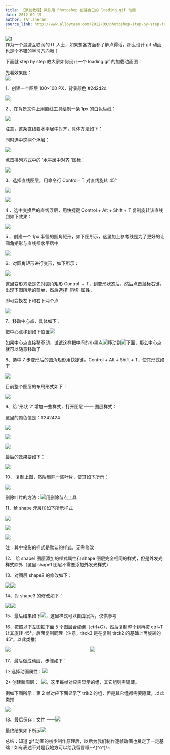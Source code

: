 ```yaml
---
title: 【原创教程】教你用 Photoshop 创建自己的 loading.gif 动画
date: 2012-09-19
author: TAT.sheran
source_link: http://www.alloyteam.com/2012/09/photoshop-step-by-step-teach-you-to-create-own-loading-gif-animation/
---
```


<!-- {% raw %} - for jekyll -->

[![](http://www.alloyteam.com/wp-content/uploads/2012/09/14.png "1")  
](http://www.alloyteam.com/wp-content/uploads/2012/09/14.png)作为一个混迹互联网的 IT 人士，如果想各方面都了解点得话，那么设计 gif 动画也是个不错的学习方向哦！

下面就 step by step 教大家如何设计一个 loading.gif 的加载动画图：

先看效果图：  
![](http://sheran.li/wp-content/uploads/loading(1).gif)

1、创建一个图层 100×100 PX，背景颜色 #2d2d2d

![](http://sheran.li/wp-content/uploads/step1.png)

2 、在背景文件上用直线工具绘制一条 1px 的白色纵线：

![](http://sheran.li/wp-content/uploads/step2.png)

注意，这条直线要水平居中对齐，具体方法如下：

同时选中这两个浮层：

![](http://sheran.li/wp-content/uploads/step22.png)

点击排列方式中的 ‘水平居中对齐 ‘图标：

![](http://sheran.li/wp-content/uploads/step21.png)

3、选择直线图层，用命令行 Control+ T 对直线旋转 45°

![](http://sheran.li/wp-content/uploads/step31.png)

![](http://sheran.li/wp-content/uploads/step32(1).png)

4 、选中变换后的直线浮层，用快捷键 Control + Alt + Shift + T 复制旋转该直线到如下效果：

![](http://sheran.li/wp-content/uploads/step4.png)

5 、创建一个 1px 半径的圆角矩形，如下图所示，这里加上参考线是为了更好的让圆角矩形与直线都水平居中

![](http://sheran.li/wp-content/uploads/step5.png)

6、对圆角矩形进行变形，如下所示：

![](http://sheran.li/wp-content/uploads/step6.png)

这里变形方法是先对圆角矩形 Control  + T，到变形状态后，然后点击鼠标右键，出现下图所示的菜单，然后选择’ 斜切’ 属性，

即可变换左下和右下两个点

![](http://sheran.li/wp-content/uploads/step61.png)

7、移动中心点，具体如下：

把中心点移到如下位置![](http://sheran.li/wp-content/uploads/step71.png)

如果中心点直接移不动，试试这样把中间的小黑点![](http://sheran.li/wp-content/uploads/step723.png)移动到![](http://sheran.li/wp-content/uploads/step724.png)下面，那么中心点就可以随意移动了

8、选中 7 步变形后的圆角矩形用快捷键，Control + Alt + Shift + T，使其形式如下：

![](http://sheran.li/wp-content/uploads/step77.png)

目前整个图层的布局形式如下：

![](http://sheran.li/wp-content/uploads/8.png)

9、给 ‘形状 2’ 增加一些样式，打开图层 —— 图层样式：

这里的颜色值是：#242424

![](http://sheran.li/wp-content/uploads/%E9%A2%9C%E8%89%B2%E5%8F%A0%E5%8A%A0.png)

![](http://sheran.li/wp-content/uploads/%E6%8A%95%E5%BD%B1.png)

![](http://sheran.li/wp-content/uploads/%E5%86%85%E9%98%B4%E5%BD%B1.png)

最后的效果要如下：

![](http://sheran.li/wp-content/uploads/final.png)

10、 复制上图，然后删除一些叶片，使其如下所示：

![](http://sheran.li/wp-content/uploads/%E5%8F%98%E5%8C%96.png)

删除叶片的方法：![](http://sheran.li/wp-content/uploads/%E5%88%A0%E9%99%A4%E6%8F%8F%E7%82%B9%E5%B7%A5%E5%85%B7.png)用删除苗点工具

11、给 shape 浮层加如下所示样式

![](http://sheran.li/wp-content/uploads/QQ%E6%88%AA%E5%9B%BE20120919173749.png)

![](http://sheran.li/wp-content/uploads/yan.png)

![](http://sheran.li/wp-content/uploads/nei.png)

注：其中投影的样式是默认的样式，无需修改

12、 给 shape1 图层添加的样式属性和 shape 图层完全相同的样式，但是外发光样式除外（这里 shape1 图层不需要添加外发光样式）

13、对图层 shape2 的修改如下：

![](http://sheran.li/wp-content/uploads/shape21.png)![](http://sheran.li/wp-content/uploads/shape2.png)

14、对 shape3 的修改如下：

![](http://sheran.li/wp-content/uploads/shape3.png)![](http://sheran.li/wp-content/uploads/shape31.png)

15、最后结果如下![](http://sheran.li/wp-content/uploads/%E6%9C%80%E5%90%8E.png)，这里样式可以自由发挥，仅供参考

16、按照以下左图把下面 5 个图层合成组（ctrl+G），然后复制整个组再按 ctrl+T 让其旋转 45°，后面复制同理（注意，tirck3 是在复制 tirck2 的基础上再旋转的 45°，以此类推）

![](http://sheran.li/wp-content/uploads/trike1.png)                                                                ![](http://sheran.li/wp-content/uploads/%E8%B4%9F%E8%B4%A38%E5%B1%82.png)

17、最后做成动画，步骤如下：

1> 选择动画属性：![](http://sheran.li/wp-content/uploads/%E7%AA%97%E5%8F%A3%E5%8A%A8%E7%94%BB.png)

2> 创建新图层：  ![](http://sheran.li/wp-content/uploads/%E6%96%B0%E5%BB%BA%E4%B8%80%E5%B1%82.png)，这里每帧对应需显示的组，其它组则需隐藏。

例如下图所示：第 2 帧对应下面显示了 trik2 的组，但是其它组都需要隐藏，以此类推

![](http://sheran.li/wp-content/uploads/%E6%96%B0%E5%BB%BA%E4%B8%80%E5%B1%82%E7%9A%84%E5%AF%B9%E5%BA%94.png)

18、最后保存：文件 ——![](http://sheran.li/wp-content/uploads/%E5%AD%98%E5%82%A8%E4%B8%BAweb.png)

最终结果如下所示![](http://sheran.li/wp-content/uploads/loading.gif)

总结：知道 gif 动画的初步制作原理后，以后为我们制作逐帧动画也奠定了一定基础！如有表述不对是我地方可以给我留言哦～\\(^o^)/~


<!-- {% endraw %} - for jekyll -->